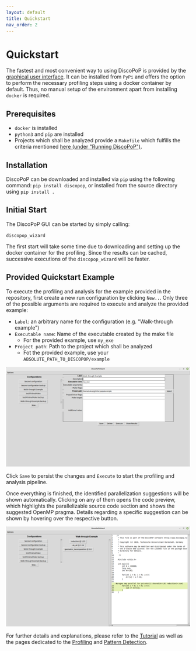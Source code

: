 ```yaml
---
layout: default
title: Quickstart
nav_order: 2
---
```


# Quickstart
The fastest and most convenient way to using DiscoPoP is provided by the [graphical user interface](Tutorials/Configuration_Wizard.md).
It can be installed from `PyPi` and offers the option to perform the necessary profiling steps using a docker container by default.
Thus, no manual setup of the environment apart from installing `docker` is required.

## Prerequisites
* `docker` is installed
* `python3` and `pip` are installed
* Projects which shall be analyzed provide a `Makefile` which fulfills the criteria mentioned [here (under "Running DiscoPoP")](index.md).

## Installation
DiscoPoP can be downloaded and installed via `pip` using the following command: `pip install discopop`, or installed from the source directory using `pip install .`


## Initial Start
The DiscoPoP GUI can be started by simply calling:

    discopop_wizard

The first start will take some time due to downloading and setting up the docker container for the profiling. 
Since the results can be cached, successive executions of the `discopop_wizard` will be faster.

## Provided Quickstart Example
To execute the profiling and analysis for the example provided in the repository, first create a new run configuration by clicking `New..`.
Only three of the possible arguments are required to execute and analyze the provided example:
* `Label`: an arbitrary name for the configuration (e.g. "Walk-through example")
* `Executable name`: Name of the executable created by the make file
  * For the provided example, use `my_exe`
* `Project path`: Path to the project which shall be analyzed
  * Fot the provided example, use your `ABSOLUTE_PATH_TO_DISCOPOP/example`

![Example Configuration](img/quickstart_example_1.png)

Click `Save` to persist the changes and `Execute` to start the profiling and analysis pipeline.

Once everything is finished, the identified parallelization suggestions will be shown automatically.
Clicking on any of them opens the code preview, which highlights the parallelizable source code section and shows the suggested OpenMP pragma. 
Details regarding a specific suggestion can be shown by hovering over the respective button.

![Example suggestions](img/quickstart_example_2.png)

For further details and explanations, please refer to the [Tutorial](Tutorials/Tutorials.md) as well as the pages dedicated to the [Profiling](Profiling/Profiling.md) and [Pattern Detection](Pattern_Detection/Pattern_Detection.md). 